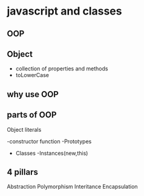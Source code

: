 # javascript and classes

## OOP

## Object
- collection of properties and methods
- toLowerCase

## why use OOP

## parts of OOP
Object literals

-constructor function
-Prototypes
- Classes
-Instances(new,this)

## 4 pillars
Abstraction
Polymorphism
Interitance
Encapsulation